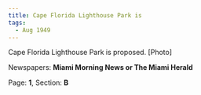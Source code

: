 ```yaml
---  
title: Cape Florida Lighthouse Park is  
tags:  
  - Aug 1949  
---  
```

  
Cape Florida Lighthouse Park is proposed. [Photo]  
  
Newspapers: **Miami Morning News or The Miami Herald**  
  
Page: **1**, Section: **B** 
